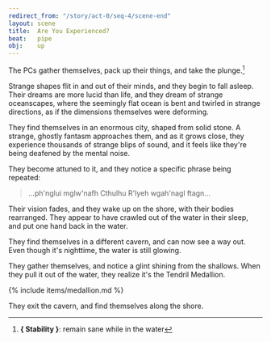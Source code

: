 ```yaml
---
redirect_from: "/story/act-0/seq-4/scene-end"
layout: scene
title:  Are You Experienced?
beat:   pipe
obj:    up
---
```



The PCs gather themselves, pack up their things, and take the plunge.[^0]

Strange shapes flit in and out of their minds, and they begin to fall asleep.
Their dreams are more lucid than life, and they dream of strange oceanscapes,
where the seemingly flat ocean is bent and twirled in strange directions,
as if the dimensions themselves were deforming.

They find themselves in an enormous city, shaped from solid stone.
A strange, ghostly fantasm approaches them, and as it grows close,
they experience thousands of strange blips of sound,
and it feels like they're being deafened by the mental noise.

They become attuned to it, and they notice a specific phrase being repeated:

> ...ph'nglui mglw'nafh Cthulhu R'lyeh wgah'nagl ftagn...

Their vision fades, and they wake up on the shore, with their bodies rearranged.
They appear to have crawled out of the water in their sleep,
and put one hand back in the water.

They find themselves in a different cavern, and can now see a way out.
Even though it's nighttime, the water is still glowing.

They gather themselves, and notice a glint shining from the shallows.
When they pull it out of the water, they realize it's the Tendril Medallion.

{% include items/medallion.md %}

They exit the cavern, and find themselves along the shore.

[^0]: **{ Stability }**: remain sane while in the water









